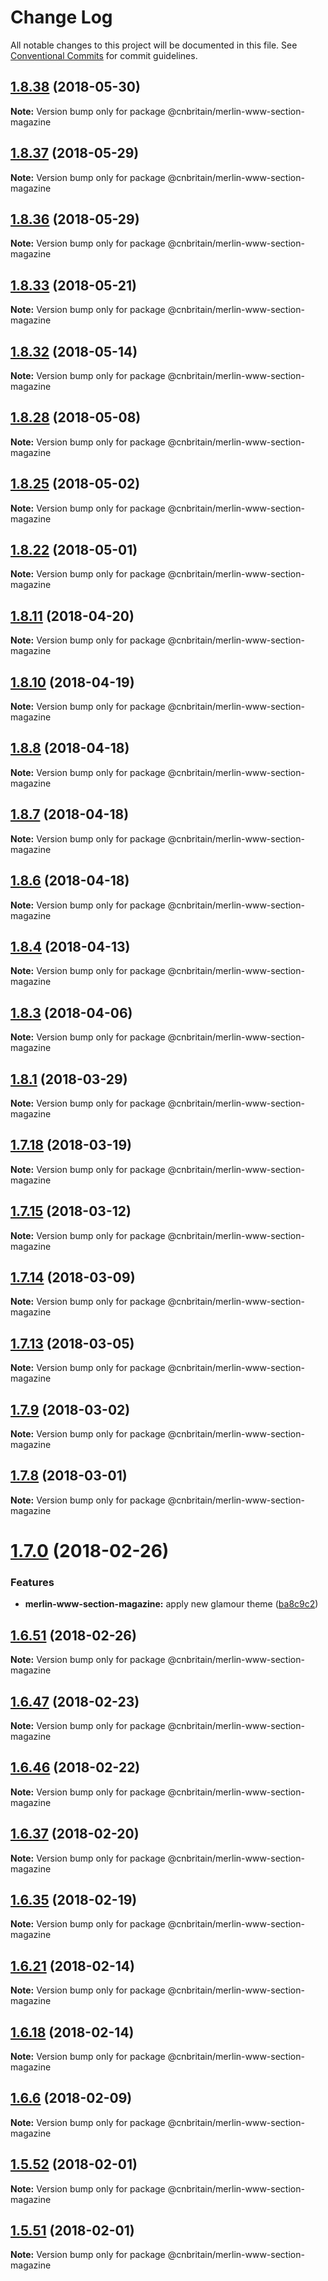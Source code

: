 # Change Log

All notable changes to this project will be documented in this file.
See [Conventional Commits](https://conventionalcommits.org) for commit guidelines.

<a name="1.8.38"></a>
## [1.8.38](https://github.com/cnduk/merlin-www-components/compare/@cnbritain/merlin-www-section-magazine@1.8.37...@cnbritain/merlin-www-section-magazine@1.8.38) (2018-05-30)




**Note:** Version bump only for package @cnbritain/merlin-www-section-magazine

<a name="1.8.37"></a>
## [1.8.37](https://github.com/cnduk/merlin-www-components/compare/@cnbritain/merlin-www-section-magazine@1.8.36...@cnbritain/merlin-www-section-magazine@1.8.37) (2018-05-29)




**Note:** Version bump only for package @cnbritain/merlin-www-section-magazine

<a name="1.8.36"></a>
## [1.8.36](https://github.com/cnduk/merlin-www-components/compare/@cnbritain/merlin-www-section-magazine@1.8.35...@cnbritain/merlin-www-section-magazine@1.8.36) (2018-05-29)




**Note:** Version bump only for package @cnbritain/merlin-www-section-magazine

<a name="1.8.33"></a>
## [1.8.33](https://github.com/cnduk/merlin-www-components/compare/@cnbritain/merlin-www-section-magazine@1.8.32...@cnbritain/merlin-www-section-magazine@1.8.33) (2018-05-21)




**Note:** Version bump only for package @cnbritain/merlin-www-section-magazine

<a name="1.8.32"></a>
## [1.8.32](https://github.com/cnduk/merlin-www-components/compare/@cnbritain/merlin-www-section-magazine@1.8.31...@cnbritain/merlin-www-section-magazine@1.8.32) (2018-05-14)




**Note:** Version bump only for package @cnbritain/merlin-www-section-magazine

<a name="1.8.28"></a>
## [1.8.28](https://github.com/cnduk/merlin-www-components/compare/@cnbritain/merlin-www-section-magazine@1.8.27...@cnbritain/merlin-www-section-magazine@1.8.28) (2018-05-08)




**Note:** Version bump only for package @cnbritain/merlin-www-section-magazine

<a name="1.8.25"></a>
## [1.8.25](https://github.com/cnduk/merlin-www-components/compare/@cnbritain/merlin-www-section-magazine@1.8.24...@cnbritain/merlin-www-section-magazine@1.8.25) (2018-05-02)




**Note:** Version bump only for package @cnbritain/merlin-www-section-magazine

<a name="1.8.22"></a>
## [1.8.22](https://github.com/cnduk/merlin-www-components/compare/@cnbritain/merlin-www-section-magazine@1.8.21...@cnbritain/merlin-www-section-magazine@1.8.22) (2018-05-01)




**Note:** Version bump only for package @cnbritain/merlin-www-section-magazine

<a name="1.8.11"></a>
## [1.8.11](https://github.com/cnduk/merlin-www-components/compare/@cnbritain/merlin-www-section-magazine@1.8.10...@cnbritain/merlin-www-section-magazine@1.8.11) (2018-04-20)




**Note:** Version bump only for package @cnbritain/merlin-www-section-magazine

<a name="1.8.10"></a>
## [1.8.10](https://github.com/cnduk/merlin-www-components/compare/@cnbritain/merlin-www-section-magazine@1.8.9...@cnbritain/merlin-www-section-magazine@1.8.10) (2018-04-19)




**Note:** Version bump only for package @cnbritain/merlin-www-section-magazine

<a name="1.8.8"></a>
## [1.8.8](https://github.com/cnduk/merlin-www-components/compare/@cnbritain/merlin-www-section-magazine@1.8.7...@cnbritain/merlin-www-section-magazine@1.8.8) (2018-04-18)




**Note:** Version bump only for package @cnbritain/merlin-www-section-magazine

<a name="1.8.7"></a>
## [1.8.7](https://github.com/cnduk/merlin-www-components/compare/@cnbritain/merlin-www-section-magazine@1.8.6...@cnbritain/merlin-www-section-magazine@1.8.7) (2018-04-18)




**Note:** Version bump only for package @cnbritain/merlin-www-section-magazine

<a name="1.8.6"></a>
## [1.8.6](https://github.com/cnduk/merlin-www-components/compare/@cnbritain/merlin-www-section-magazine@1.8.5...@cnbritain/merlin-www-section-magazine@1.8.6) (2018-04-18)




**Note:** Version bump only for package @cnbritain/merlin-www-section-magazine

<a name="1.8.4"></a>
## [1.8.4](https://github.com/cnduk/merlin-www-components/compare/@cnbritain/merlin-www-section-magazine@1.8.3...@cnbritain/merlin-www-section-magazine@1.8.4) (2018-04-13)




**Note:** Version bump only for package @cnbritain/merlin-www-section-magazine

<a name="1.8.3"></a>
## [1.8.3](https://github.com/cnduk/merlin-www-components/compare/@cnbritain/merlin-www-section-magazine@1.8.2...@cnbritain/merlin-www-section-magazine@1.8.3) (2018-04-06)




**Note:** Version bump only for package @cnbritain/merlin-www-section-magazine

<a name="1.8.1"></a>
## [1.8.1](https://github.com/cnduk/merlin-www-components/compare/@cnbritain/merlin-www-section-magazine@1.8.0...@cnbritain/merlin-www-section-magazine@1.8.1) (2018-03-29)




**Note:** Version bump only for package @cnbritain/merlin-www-section-magazine

<a name="1.7.18"></a>
## [1.7.18](https://github.com/cnduk/merlin-www-components/compare/@cnbritain/merlin-www-section-magazine@1.7.17...@cnbritain/merlin-www-section-magazine@1.7.18) (2018-03-19)




**Note:** Version bump only for package @cnbritain/merlin-www-section-magazine

<a name="1.7.15"></a>
## [1.7.15](https://github.com/cnduk/merlin-www-components/compare/@cnbritain/merlin-www-section-magazine@1.7.14...@cnbritain/merlin-www-section-magazine@1.7.15) (2018-03-12)




**Note:** Version bump only for package @cnbritain/merlin-www-section-magazine

<a name="1.7.14"></a>
## [1.7.14](https://github.com/cnduk/merlin-www-components/compare/@cnbritain/merlin-www-section-magazine@1.7.13...@cnbritain/merlin-www-section-magazine@1.7.14) (2018-03-09)




**Note:** Version bump only for package @cnbritain/merlin-www-section-magazine

<a name="1.7.13"></a>
## [1.7.13](https://github.com/cnduk/merlin-www-components/compare/@cnbritain/merlin-www-section-magazine@1.7.12...@cnbritain/merlin-www-section-magazine@1.7.13) (2018-03-05)




**Note:** Version bump only for package @cnbritain/merlin-www-section-magazine

<a name="1.7.9"></a>
## [1.7.9](https://github.com/cnduk/merlin-www-components/compare/@cnbritain/merlin-www-section-magazine@1.7.8...@cnbritain/merlin-www-section-magazine@1.7.9) (2018-03-02)




**Note:** Version bump only for package @cnbritain/merlin-www-section-magazine

<a name="1.7.8"></a>
## [1.7.8](https://github.com/cnduk/merlin-www-components/compare/@cnbritain/merlin-www-section-magazine@1.7.7...@cnbritain/merlin-www-section-magazine@1.7.8) (2018-03-01)




**Note:** Version bump only for package @cnbritain/merlin-www-section-magazine

<a name="1.7.0"></a>
# [1.7.0](https://github.com/cnduk/merlin-www-components/compare/@cnbritain/merlin-www-section-magazine@1.6.53...@cnbritain/merlin-www-section-magazine@1.7.0) (2018-02-26)


### Features

* **merlin-www-section-magazine:** apply new glamour theme ([ba8c9c2](https://github.com/cnduk/merlin-www-components/commit/ba8c9c2))




<a name="1.6.51"></a>
## [1.6.51](https://github.com/cnduk/merlin-www-components/compare/@cnbritain/merlin-www-section-magazine@1.6.50...@cnbritain/merlin-www-section-magazine@1.6.51) (2018-02-26)




**Note:** Version bump only for package @cnbritain/merlin-www-section-magazine

<a name="1.6.47"></a>
## [1.6.47](https://github.com/cnduk/merlin-www-components/compare/@cnbritain/merlin-www-section-magazine@1.6.46...@cnbritain/merlin-www-section-magazine@1.6.47) (2018-02-23)




**Note:** Version bump only for package @cnbritain/merlin-www-section-magazine

<a name="1.6.46"></a>
## [1.6.46](https://github.com/cnduk/merlin-www-components/compare/@cnbritain/merlin-www-section-magazine@1.6.45...@cnbritain/merlin-www-section-magazine@1.6.46) (2018-02-22)




**Note:** Version bump only for package @cnbritain/merlin-www-section-magazine

<a name="1.6.37"></a>
## [1.6.37](https://github.com/cnduk/merlin-www-components/compare/@cnbritain/merlin-www-section-magazine@1.6.36...@cnbritain/merlin-www-section-magazine@1.6.37) (2018-02-20)




**Note:** Version bump only for package @cnbritain/merlin-www-section-magazine

<a name="1.6.35"></a>
## [1.6.35](https://github.com/cnduk/merlin-www-components/compare/@cnbritain/merlin-www-section-magazine@1.6.34...@cnbritain/merlin-www-section-magazine@1.6.35) (2018-02-19)




**Note:** Version bump only for package @cnbritain/merlin-www-section-magazine

<a name="1.6.21"></a>
## [1.6.21](https://github.com/cnduk/merlin-www-components/compare/@cnbritain/merlin-www-section-magazine@1.6.20...@cnbritain/merlin-www-section-magazine@1.6.21) (2018-02-14)




**Note:** Version bump only for package @cnbritain/merlin-www-section-magazine

<a name="1.6.18"></a>
## [1.6.18](https://github.com/cnduk/merlin-www-components/compare/@cnbritain/merlin-www-section-magazine@1.6.17...@cnbritain/merlin-www-section-magazine@1.6.18) (2018-02-14)




**Note:** Version bump only for package @cnbritain/merlin-www-section-magazine

<a name="1.6.6"></a>
## [1.6.6](https://github.com/cnduk/merlin-www-components/compare/@cnbritain/merlin-www-section-magazine@1.6.5...@cnbritain/merlin-www-section-magazine@1.6.6) (2018-02-09)




**Note:** Version bump only for package @cnbritain/merlin-www-section-magazine

<a name="1.5.52"></a>
## [1.5.52](https://github.com/cnduk/merlin-www-components/compare/@cnbritain/merlin-www-section-magazine@1.5.51...@cnbritain/merlin-www-section-magazine@1.5.52) (2018-02-01)




**Note:** Version bump only for package @cnbritain/merlin-www-section-magazine

<a name="1.5.51"></a>
## [1.5.51](https://github.com/cnduk/merlin-www-components/compare/@cnbritain/merlin-www-section-magazine@1.5.50...@cnbritain/merlin-www-section-magazine@1.5.51) (2018-02-01)




**Note:** Version bump only for package @cnbritain/merlin-www-section-magazine
